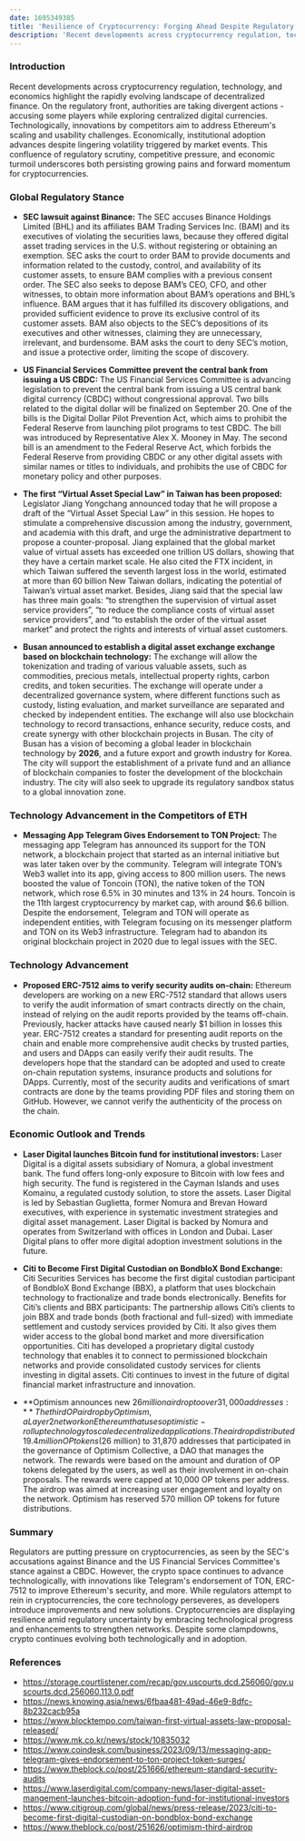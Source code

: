 ```yaml
---
date: 1695349385
title: 'Resilience of Cryptocurrency: Forging Ahead Despite Regulatory Pressure and Embracing Technological Evolution'
description: 'Recent developments across cryptocurrency regulation, technology, and economics highlight the rapidly evolving landscape of decentralized finance. On the regulatory front, authorities are taking divergent actions - accusing some players while exploring centralized digital currencies. Technologically, innovations by competitors aim to address scaling of Ethereum and usability challenges. Economically, institutional adoption advances despite lingering volatility triggered by market events. This confluence of regulatory scrutiny, competitive pressure, and economic turmoil underscores both persisting growing pains and forward momentum for cryptocurrencies.'
---
```


### **Introduction**

Recent developments across cryptocurrency regulation, technology, and economics highlight the rapidly evolving landscape of decentralized finance. On the regulatory front, authorities are taking divergent actions - accusing some players while exploring centralized digital currencies. Technologically, innovations by competitors aim to address Ethereum's scaling and usability challenges. Economically, institutional adoption advances despite lingering volatility triggered by market events. This confluence of regulatory scrutiny, competitive pressure, and economic turmoil underscores both persisting growing pains and forward momentum for cryptocurrencies.

### **Global Regulatory Stance**

- **SEC lawsuit against Binance:** The SEC accuses Binance Holdings Limited (BHL) and its affiliates BAM Trading Services Inc. (BAM) and its executives of violating the securities laws, because they offered digital asset trading services in the U.S. without registering or obtaining an exemption. SEC asks the court to order BAM to provide documents and information related to the custody, control, and availability of its customer assets, to ensure BAM complies with a previous consent order. The SEC also seeks to depose BAM’s CEO, CFO, and other witnesses, to obtain more information about BAM’s operations and BHL’s influence. BAM argues that it has fulfilled its discovery obligations, and provided sufficient evidence to prove its exclusive control of its customer assets. BAM also objects to the SEC’s depositions of its executives and other witnesses, claiming they are unnecessary, irrelevant, and burdensome. BAM asks the court to deny SEC’s motion, and issue a protective order, limiting the scope of discovery.

- **US Financial Services Committee prevent the central bank from issuing a US CBDC:** The US Financial Services Committee is advancing legislation to prevent the central bank from issuing a US central bank digital currency (CBDC) without congressional approval. Two bills related to the digital dollar will be finalized on September 20. One of the bills is the Digital Dollar Pilot Prevention Act, which aims to prohibit the Federal Reserve from launching pilot programs to test CBDC. The bill was introduced by Representative Alex X. Mooney in May. The second bill is an amendment to the Federal Reserve Act, which forbids the Federal Reserve from providing CBDC or any other digital assets with similar names or titles to individuals, and prohibits the use of CBDC for monetary policy and other purposes.

- **The first “Virtual Asset Special Law” in Taiwan has been proposed:** Legislator Jiang Yongchang announced today that he will propose a draft of the “Virtual Asset Special Law” in this session. He hopes to stimulate a comprehensive discussion among the industry, government, and academia with this draft, and urge the administrative department to propose a counter-proposal. Jiang explained that the global market value of virtual assets has exceeded one trillion US dollars, showing that they have a certain market scale. He also cited the FTX incident, in which Taiwan suffered the seventh largest loss in the world, estimated at more than 60 billion New Taiwan dollars, indicating the potential of Taiwan’s virtual asset market. Besides, Jiang said that the special law has three main goals: “to strengthen the supervision of virtual asset service providers”, “to reduce the compliance costs of virtual asset service providers”, and “to establish the order of the virtual asset market” and protect the rights and interests of virtual asset customers.

- **Busan announced to establish a digital asset exchange exchange based on blockchain technology:**  The exchange will allow the tokenization and trading of various valuable assets, such as commodities, precious metals, intellectual property rights, carbon credits, and token securities. The exchange will operate under a decentralized governance system, where different functions such as custody, listing evaluation, and market surveillance are separated and checked by independent entities. The exchange will also use blockchain technology to record transactions, enhance security, reduce costs, and create synergy with other blockchain projects in Busan. The city of Busan has a vision of becoming a global leader in blockchain technology by **2026**, and a future export and growth industry for Korea. The city will support the establishment of a private fund and an alliance of blockchain companies to foster the development of the blockchain industry. The city will also seek to upgrade its regulatory sandbox status to a global innovation zone.

### **Technology Advancement in the Competitors of ETH**

- **Messaging App Telegram Gives Endorsement to TON Project:** The messaging app Telegram has announced its support for the TON network, a blockchain project that started as an internal initiative but was later taken over by the community. Telegram will integrate TON’s Web3 wallet into its app, giving access to 800 million users. The news boosted the value of Toncoin (TON), the native token of the TON network, which rose 6.5% in 30 minutes and 13% in 24 hours. Toncoin is the 11th largest cryptocurrency by market cap, with around $6.6 billion. Despite the endorsement, Telegram and TON will operate as independent entities, with Telegram focusing on its messenger platform and TON on its Web3 infrastructure. Telegram had to abandon its original blockchain project in 2020 due to legal issues with the SEC.

### **Technology Advancement**

- **Proposed ERC-7512 aims to verify security audits on-chain:** Ethereum developers are working on a new ERC-7512 standard that allows users to verify the audit information of smart contracts directly on the chain, instead of relying on the audit reports provided by the teams off-chain. Previously, hacker attacks have caused nearly $1 billion in losses this year. ERC-7512 creates a standard for presenting audit reports on the chain and enable more comprehensive audit checks by trusted parties, and users and DApps can easily verify their audit results. The developers hope that the standard can be adopted and used to create on-chain reputation systems, insurance products and solutions for DApps. Currently, most of the security audits and verifications of smart contracts are done by the teams providing PDF files and storing them on GitHub. However, we cannot verify the authenticity of the process on the chain.

### **Economic Outlook and Trends**

- **Laser Digital launches Bitcoin fund for institutional investors:** Laser Digital is a digital assets subsidiary of Nomura, a global investment bank. The fund offers long-only exposure to Bitcoin with low fees and high security. The fund is registered in the Cayman Islands and uses Komainu, a regulated custody solution, to store the assets. Laser Digital is led by Sebastian Guglietta, former Nomura and Brevan Howard executives, with experience in systematic investment strategies and digital asset management. Laser Digital is backed by Nomura and operates from Switzerland with offices in London and Dubai. Laser Digital plans to offer more digital adoption investment solutions in the future.

- **Citi to Become First Digital Custodian on BondbloX Bond Exchange:** Citi Securities Services has become the first digital custodian participant of BondbloX Bond Exchange (BBX), a platform that uses blockchain technology to fractionalize and trade bonds electronically.
Benefits for Citi’s clients and BBX participants: The partnership allows Citi’s clients to join BBX and trade bonds (both fractional and full-sized) with immediate settlement and custody services provided by Citi. It also gives them wider access to the global bond market and more diversification opportunities. Citi has developed a proprietary digital custody technology that enables it to connect to permissioned blockchain networks and provide consolidated custody services for clients investing in digital assets. Citi continues to invest in the future of digital financial market infrastructure and innovation.

- **Optimism announces new $26 million airdrop to over 31,000 addresses:** The third OP airdrop by Optimism, a Layer 2 network on Ethereum that uses optimistic-rollup technology to scale decentralized applications. The airdrop distributed 19.4 million OP tokens ($26 million) to 31,870 addresses that participated in the governance of Optimism Collective, a DAO that manages the network. The rewards were based on the amount and duration of OP tokens delegated by the users, as well as their involvement in on-chain proposals. The rewards were capped at 10,000 OP tokens per address. The airdrop was aimed at increasing user engagement and loyalty on the network. Optimism has reserved 570 million OP tokens for future distributions.

### **Summary**

Regulators are putting pressure on cryptocurrencies, as seen by the SEC's accusations against Binance and the US Financial Services Committee's stance against a CBDC. However, the crypto space continues to advance technologically, with innovations like Telegram's endorsement of TON, ERC-7512 to improve Ethereum's security, and more. While regulators attempt to rein in cryptocurrencies, the core technology perseveres, as developers introduce improvements and new solutions. Cryptocurrencies are displaying resilience amid regulatory uncertainty by embracing technological progress and enhancements to strengthen networks. Despite some clampdowns, crypto continues evolving both technologically and in adoption.

### **References**

- <https://storage.courtlistener.com/recap/gov.uscourts.dcd.256060/gov.uscourts.dcd.256060.113.0.pdf>
- <https://news.knowing.asia/news/6fbaa481-49ad-46e9-8dfc-8b232cacb95a>
- <https://www.blocktempo.com/taiwan-first-virtual-assets-law-proposal-released/>
- <https://www.mk.co.kr/news/stock/10835032>
- <https://www.coindesk.com/business/2023/09/13/messaging-app-telegram-gives-endorsement-to-ton-project-token-surges/>
- <https://www.theblock.co/post/251666/ethereum-standard-security-audits>
- <https://www.laserdigital.com/company-news/laser-digital-asset-mangement-launches-bitcoin-adoption-fund-for-institutional-investors>
- <https://www.citigroup.com/global/news/press-release/2023/citi-to-become-first-digital-custodian-on-bondblox-bond-exchange>
- <https://www.theblock.co/post/251626/optimism-third-airdrop>
